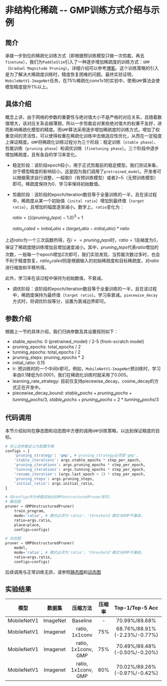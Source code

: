 # 非结构化稀疏 -- GMP训练方式介绍与示例

## 简介

承接一步到位的稀疏化训练方式（即根据预训练模型只做一次剪裁，再去`finetune`），我们为`PaddleSlim`引入了一种逐步增加稀疏度的训练方式：`GMP`（`Gradual Magnitude Pruning`）。详细介绍可以参考[博客](https://neuralmagic.com/blog/pruning-gmp/)。这个训练策略的引入是为了解决大稀疏度训练时，精度恢复困难的问题。最终实验证明，`MobileNetV1-ImageNet`任务，在75%稀疏化conv1x1的实验中，使用`GMP`算法会使模型精度提升1%以上。

## 具体介绍

概念上讲，由于网络的参数的重要性与绝对值大小不是严格的对应关系，且随着数值增大，该对应关系会越薄弱，所以一步剪裁会对某些绝对值大的权重不友好，进而影响稀疏化模型的精度。而`GMP`算法采用逐步增加稀疏度的训练方式，增加了权重空间的灵活性，可以使得权重在稀疏化训练中去做适应性优化，从而在一定程度上保证精度。`GMP`将稀疏化训练过程分为三个阶段：稳定训练（`stable phase`）、剪裁训练（`pruning phase`）和调优训练（`finetuning phase`）。三个阶段中逐步增加稀疏度，且有各自的学习率变化。

- 稳定阶段：该阶段epoch较小，用于正式剪裁前的稳定模型。我们测试来看，对于模型精度的影响较小。这是因为我们调用了`pretrained_model`。开发者可以根据需求自行调整，一般取0（有预训练模型）或者2~5（无预训练模型）即可。稀疏度保持为0、学习率保持初始数值。

- 剪裁阶段：该阶段的epoch/iteration数目等于全量训练的一半，且在该过程中，稀疏度从某一个初始值（`inital ratio`）增加到最终值（`target ratio`），且增加的幅度逐渐减小。数学上，`ratio`变化为：

  $ratio = ((i / pruning_steps) - 1.0) ^ 3 + 1$

  $ratio_scaled = initial_ratio + (target_ratio - initial_ratio) * ratio$

上述$ratio$为一个三次函数所得，在$i == pruning_steps$时，$ratio=1$且梯度为0，保证了稀疏度随训练增加且增加速度减小。其中，$pruning_steps$代表$ratio$增加的次数，一般每一个epoch增加2次即可，我们实验发现，当剪裁次数过多时，也会不利于精度恢复。$ratio_scaled$则是根据输入的初始稀疏度和目标稀疏度，对$ratio$进行缩放和平移所得。

此外，学习率在该过程中保持为初始数值，不衰减。

- 调优阶段：该阶段的epoch/iteration数目等于全量训练的一半，且在该过程中，稀疏度保持为最终值（`target ratio`）。学习率衰减。`piecewise_decay`方式时，将调优阶段等分，设置为衰减边界即可。

## 参数介绍

根据上一节的具体介绍，我们归纳参数及其设置规则如下：
- stable_epochs: 0 (pretrained_model) / 2-5 (from-scratch model)
- pruning_epochs: total_epochs / 2
- tunning_epochs: total_epochs / 2
- pruning_steps: pruning_epochs * 2
- initial_ratio: 0.15
- lr: 预训练时的一个中间lr即可。例如，`MobileNetV1-ImageNet`预训练时，学习率由0.1降低为0.0001，我们在稀疏化训练时就采用了0.005。
- learning_rate_strategy: 目前仅支持piecewise_decay。cosine_decay的方式正在开发中。
- piecewise_decay_bound: $stable_epochs+pruning_epochs+tunning_epochs/3$, $stable_epochs+pruning_epochs+2*tunning_epochs/3$

## 代码调用
本节介绍如何在静态图和动态图中方便的调用`GMP`训练策略，以达到保证精度的目标。

```python
# 将上述参数定义为配置字典
configs = {
    'pruning_strategy': 'gmp', # pruning_strategy必须是'gmp'。
    'stable_iterations': args.stable_epochs * step_per_epoch,
    'pruning_iterations': args.pruning_epochs * step_per_epoch,
    'tunning_iterations': args.tunning_epochs * step_per_epoch,
    'resume_iteration': (args.last_epoch + 1) * step_per_epoch,
    'pruning_steps': args.pruning_steps,
    'initial_ratio': args.initial_ratio,
}

# 将configs作为参数初始化GMPUnstructuredPruner即可。
# 静态图
pruner = GMPUnstructuredPruner(
    train_program,
    mode='ratio', # 模式必须为'ratio'，'threshold'模式与GMP不兼容。
    ratio=args.ratio,
    place=place,
    configs=configs)

# 动态图
pruner = GMPUnstructuredPruner(
    model,
    mode='ratio', # 模式必须为'ratio'，'threshold'模式与GMP不兼容。
    ratio=args.ratio,
    configs=configs)
```

后续调用与正常训练无异，请参照[静态图](./README.md)和[动态图](../dygraph/unstructured_pruning/README.md)


## 实验结果
| 模型 | 数据集 | 压缩方法 | 压缩率| Top-1/Top-5 Acc | lr | threshold | epoch |
|:--:|:---:|:--:|:--:|:--:|:--:|:--:|:--:|
| MobileNetV1 | ImageNet | Baseline | - | 70.99%/89.68% | - | - | - |
| MobileNetV1 | Imagenet | ratio, 1x1conv      | 75% | 68.76%/88.91% (-2.23%/-0.77%) | 0.005 | - | 108 |
| MobileNetV1 | Imagenet | ratio, 1x1conv, GMP | 75% | 70.49%/89.48% (-0.50%/-0.20%) | 0.005 | - | 108 |
| MobileNetV1 | Imagenet | ratio, 1x1conv, GMP | 80% | 70.02%/89.26% (-0.97%/-0.42%) | 0.005 | - | 108 |

